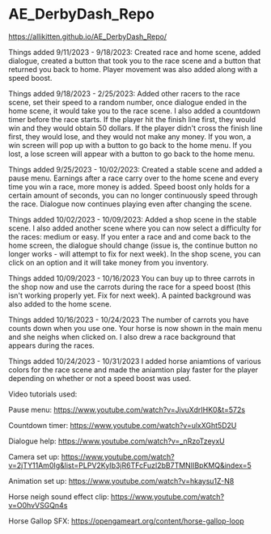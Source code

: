 # AE_DerbyDash_Repo

https://allikitten.github.io/AE_DerbyDash_Repo/
 
Things added 9/11/2023 - 9/18/2023:
Created race and home scene, added dialogue, created a button that took you to the race scene and a button that returned you back to home. Player movement was also added along with a speed boost.

Things added 9/18/2023 - 2/25/2023:
Added other racers to the race scene, set their speed to a random number, once dialogue ended in the home scene, it would take you to the race scene. I also added a countdown timer before the race starts. If the player hit the finish line first, they would win and they would obtain 50 dollars. If the player didn't cross the finish line first, they would lose, and they would not make any money. If you won, a win screen will pop up with a button to go back to the home menu. If you lost, a lose screen will appear with a button to go back to the home menu.

Things added 9/25/2023 - 10/02/2023:
Created a stable scene and added a pause menu. Earnings after a race carry over to the home scene and every time you win a race, more money is added. Speed boost only holds for a certain amount of seconds, you can no longer continuously speed through the race. Dialogue now continues playing even after changing the scene.

Things added 10/02/2023 - 10/09/2023:
Added a shop scene in the stable scene. I also added another scene where you can now select a difficulty for the races: medium or easy. If you enter a race and and come back to the home screen, the dialogue should change (issue is, the continue button no longer works - will attempt to fix for next week). In the shop scene, you can click on an option and it will take money from you inventory.

Things added 10/09/2023 - 10/16/2023
You can buy up to three carrots in the shop now and use the carrots during the race for a speed boost (this isn't working properly yet. Fix for next week). A painted background was also added to the home scene. 

Things added 10/16/2023 - 10/24/2023
The number of carrots you have counts down when you use one. Your horse is now shown in the main menu and she neighs when clicked on. I also drew a race background that appears during the races.

Things added 10/24/2023 - 10/31/2023
I added horse aniamtions of various colors for the race scene and made the aniamtion play faster for the player depending on whether or not a speed boost was used.

Video tutorials used:

Pause menu: https://www.youtube.com/watch?v=JivuXdrIHK0&t=572s

Countdown timer: https://www.youtube.com/watch?v=ulxXGht5D2U

Dialogue help: https://www.youtube.com/watch?v=_nRzoTzeyxU

Camera set up: https://www.youtube.com/watch?v=2jTY11Am0Ig&list=PLPV2KyIb3jR6TFcFuzI2bB7TMNIIBpKMQ&index=5

Animation set up: https://www.youtube.com/watch?v=hkaysu1Z-N8

Horse neigh sound effect clip: https://www.youtube.com/watch?v=O0hvVSGQn4s

Horse Gallop SFX: https://opengameart.org/content/horse-gallop-loop
